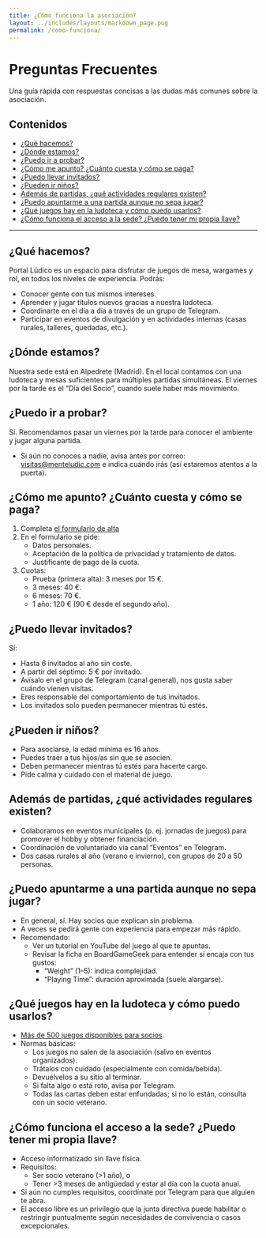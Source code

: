 ```yaml
---
title: ¿Cómo funciona la asociación?
layout: ../includes/layouts/markdown_page.pug
permalink: /como-funciona/
---
```


# Preguntas Frecuentes

Una guía rápida con respuestas concisas a las dudas más comunes sobre la asociación.

## Contenidos
- [¿Qué hacemos?](#que-hacemos)
- [¿Dónde estamos?](#donde-estamos)
- [¿Puedo ir a probar?](#puedo-ir-a-probar)
- [¿Cómo me apunto? ¿Cuánto cuesta y cómo se paga?](#como-me-apunto-cuanto-cuesta-y-como-se-paga)
- [¿Puedo llevar invitados?](#puedo-llevar-invitados)
- [¿Pueden ir niños?](#pueden-ir-ninos)
- [Además de partidas, ¿qué actividades regulares existen?](#ademas-de-partidas-que-actividades-regulares-existen)
- [¿Puedo apuntarme a una partida aunque no sepa jugar?](#puedo-apuntarme-a-una-partida-aunque-no-sepa-jugar)
- [¿Qué juegos hay en la ludoteca y cómo puedo usarlos?](#que-juegos-hay-en-la-ludoteca-y-como-puedo-usarlos)
- [¿Cómo funciona el acceso a la sede? ¿Puedo tener mi propia llave?](#como-funciona-el-acceso-a-la-sede-puedo-tener-mi-propia-llave)

---

<a id="que-hacemos"></a>
## ¿Qué hacemos?
Portal Lúdico es un espacio para disfrutar de juegos de mesa, wargames y rol, en todos los niveles de experiencia. Podrás:
- Conocer gente con tus mismos intereses.
- Aprender y jugar títulos nuevos gracias a nuestra ludoteca.
- Coordinarte en el día a día a través de un grupo de Telegram.
- Participar en eventos de divulgación y en actividades internas (casas rurales, talleres, quedadas, etc.).

<a id="donde-estamos"></a>
## ¿Dónde estamos?
Nuestra sede está en Alpedrete (Madrid). En el local contamos con una ludoteca y mesas suficientes para múltiples partidas simultáneas. El viernes por la tarde es el “Día del Socio”, cuando suele haber más movimiento.

<a id="puedo-ir-a-probar"></a>
## ¿Puedo ir a probar?
Sí. Recomendamos pasar un viernes por la tarde para conocer el ambiente y jugar alguna partida.
- Si aún no conoces a nadie, avisa antes por correo: visitas@menteludic.com e indica cuándo irás (así estaremos atentos a la puerta).

<a id="como-me-apunto-cuanto-cuesta-y-como-se-paga"></a>
## ¿Cómo me apunto? ¿Cuánto cuesta y cómo se paga?
1) Completa [el formulario de alta](/apuntate)
2) En el formulario se pide:
    - Datos personales.
    - Aceptación de la política de privacidad y tratamiento de datos.
    - Justificante de pago de la cuota.
3) Cuotas:
    - Prueba (primera alta): 3 meses por 15 €.
    - 3 meses: 40 €.
    - 6 meses: 70 €.
    - 1 año: 120 € (90 € desde el segundo año).

<a id="puedo-llevar-invitados"></a>
## ¿Puedo llevar invitados?
Sí:
- Hasta 6 invitados al año sin coste.
- A partir del séptimo: 5 € por invitado.
- Avísalo en el grupo de Telegram (canal general), nos gusta saber cuándo vienen visitas.
- Eres responsable del comportamiento de tus invitados.
- Los invitados solo pueden permanecer mientras tú estés.

<a id="pueden-ir-ninos"></a>
## ¿Pueden ir niños?
- Para asociarse, la edad mínima es 16 años.
- Puedes traer a tus hijos/as sin que se asocien.
- Deben permanecer mientras tú estés para hacerte cargo.
- Pide calma y cuidado con el material de juego.

<a id="ademas-de-partidas-que-actividades-regulares-existen"></a>
## Además de partidas, ¿qué actividades regulares existen?
- Colaboramos en eventos municipales (p. ej. jornadas de juegos) para promover el hobby y obtener financiación.
- Coordinación de voluntariado vía canal “Eventos” en Telegram.
- Dos casas rurales al año (verano e invierno), con grupos de 20 a 50 personas.

<a id="puedo-apuntarme-a-una-partida-aunque-no-sepa-jugar"></a>
## ¿Puedo apuntarme a una partida aunque no sepa jugar?
- En general, sí. Hay socios que explican sin problema.
- A veces se pedirá gente con experiencia para empezar más rápido.
- Recomendado:
    - Ver un tutorial en YouTube del juego al que te apuntas.
    - Revisar la ficha en BoardGameGeek para entender si encaja con tus gustos:
        - “Weight” (1–5): indica complejidad.
        - “Playing Time”: duración aproximada (suele alargarse).

<a id="que-juegos-hay-en-la-ludoteca-y-como-puedo-usarlos"></a>
## ¿Qué juegos hay en la ludoteca y cómo puedo usarlos?
- [Más de 500 juegos disponibles para socios](https://geekgroup.app/users/portalludico/collection).
- Normas básicas:
    - Los juegos no salen de la asociación (salvo en eventos organizados).
    - Trátalos con cuidado (especialmente con comida/bebida).
    - Devuélvelos a su sitio al terminar.
    - Si falta algo o está roto, avisa por Telegram.
    - Todas las cartas deben estar enfundadas; si no lo están, consulta con un socio veterano.

<a id="como-funciona-el-acceso-a-la-sede-puedo-tener-mi-propia-llave"></a>
## ¿Cómo funciona el acceso a la sede? ¿Puedo tener mi propia llave?
- Acceso informatizado sin llave física.
- Requisitos:
    - Ser socio veterano (>1 año), o
    - Tener >3 meses de antigüedad y estar al día con la cuota anual.
- Si aún no cumples requisitos, coordínate por Telegram para que alguien te abra.
- El acceso libre es un privilegio que la junta directiva puede habilitar o restringir puntualmente según necesidades de convivencia o casos excepcionales.
